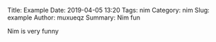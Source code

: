 Title: Example
Date: 2019-04-05 13:20
Tags: nim
Category: nim
Slug: example
Author: muxueqz
Summary: Nim fun

Nim is very funny
